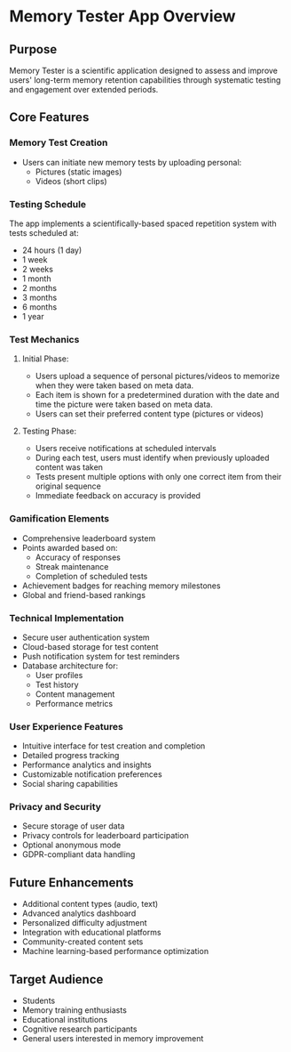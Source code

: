 # Memory Tester App Overview

## Purpose
Memory Tester is a scientific application designed to assess and improve users' long-term memory retention capabilities through systematic testing and engagement over extended periods.

## Core Features

### Memory Test Creation
- Users can initiate new memory tests by uploading personal:
  - Pictures (static images)
  - Videos (short clips)

### Testing Schedule
The app implements a scientifically-based spaced repetition system with tests scheduled at:
- 24 hours (1 day)
- 1 week
- 2 weeks
- 1 month
- 2 months
- 3 months
- 6 months
- 1 year

### Test Mechanics
1. Initial Phase:
   - Users upload a sequence of personal pictures/videos to memorize when they were taken based on meta data.
   - Each item is shown for a predetermined duration with the date and time the picture were taken based on meta data.
   - Users can set their preferred content type (pictures or videos)

2. Testing Phase:
   - Users receive notifications at scheduled intervals
   - During each test, users must identify when previously uploaded content was taken
   - Tests present multiple options with only one correct item from their original sequence
   - Immediate feedback on accuracy is provided

### Gamification Elements
- Comprehensive leaderboard system
- Points awarded based on:
  - Accuracy of responses
  - Streak maintenance
  - Completion of scheduled tests
- Achievement badges for reaching memory milestones
- Global and friend-based rankings

### Technical Implementation
- Secure user authentication system
- Cloud-based storage for test content
- Push notification system for test reminders
- Database architecture for:
  - User profiles
  - Test history
  - Content management
  - Performance metrics

### User Experience Features
- Intuitive interface for test creation and completion
- Detailed progress tracking
- Performance analytics and insights
- Customizable notification preferences
- Social sharing capabilities

### Privacy and Security
- Secure storage of user data
- Privacy controls for leaderboard participation
- Optional anonymous mode
- GDPR-compliant data handling

## Future Enhancements
- Additional content types (audio, text)
- Advanced analytics dashboard
- Personalized difficulty adjustment
- Integration with educational platforms
- Community-created content sets
- Machine learning-based performance optimization

## Target Audience
- Students
- Memory training enthusiasts
- Educational institutions
- Cognitive research participants
- General users interested in memory improvement